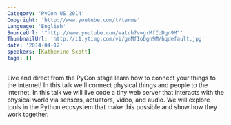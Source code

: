 ```yaml
---
Category: 'PyCon US 2014'
Copyright: 'http://www.youtube.com/t/terms'
Language: 'English'
SourceUrl: '"http://www.youtube.com/watch?v=grMfIoDgn9M"'
ThumbnailUrl: 'http://i1.ytimg.com/vi/grMfIoDgn9M/hqdefault.jpg'
date: '2014-04-12'
speakers: [Katherine Scott]
tags: []
---
```

Live and direct from the PyCon stage learn how to connect your things to the internet! In this talk we'll connect physical things and people to the internet. In this talk we will live code a tiny web server that interacts with the physical world via sensors, actuators, video, and audio. We will explore tools in the Python ecosystem that make this possible and show how they work together.